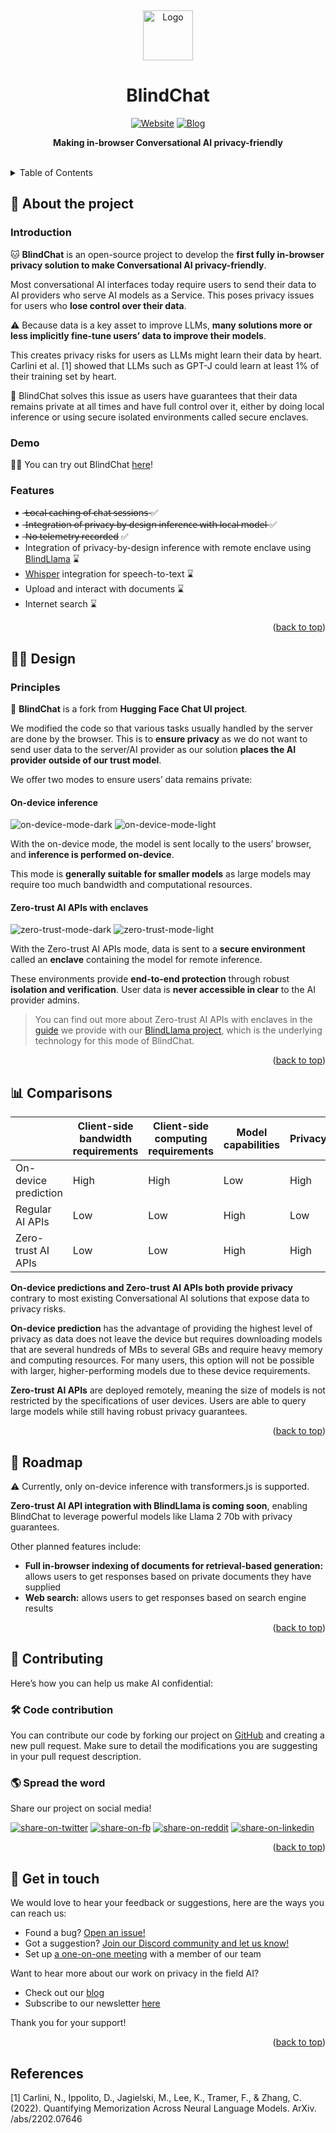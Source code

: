 <a name="readme-top"></a>
<br />
<div align="center">
  <a href="https://github.com/mithril-security/blind_chat">
    <img src="https://github.com/mithril-security/blindai/raw/main/docs/assets/logo.png" alt="Logo" width="80" height="80">
  </a>

<h1 align="center">BlindChat</h1>

[![Website][website-shield]][website-url]
[![Blog][blog-shield]][blog-url]
</div>

 <p align="center">
    <b>Making in-browser Conversational AI privacy-friendly</b><br /><br />
   <!-- 
    <a href="https://blindllama.mithrilsecurity.io/en/latest"><strong>Explore the docs »</strong></a>
    <br />
    <br />
    <a href="https://aicert.mithrilsecurity.io/en/latest/docs/getting-started/quick-tour/">Get started</a>
    ·
    <a href="https://github.com/mithril-security/aicert/issues">Report Bug</a>
    ·
    <a href="https://github.com/mithril-security/aicert/issues">Request Feature</a>
  </p>
</div>

<!-- TABLE OF CONTENTS -->
<details>
  <summary>Table of Contents</summary>
  <ol>
    <li><a href="#-about-the-project">About the project</a></li>
    <li><a href="#-design">Design</a></li>
    <li><a href="#-Comparisons">Comparisons</a></li>
    <li><a href="#-roadmap">Roadmap</a></li>
    <li><a href="#-contributing">Contributing</a></li>
    <li><a href="#-get-in-touch">Contact</a></li>
  </ol>
</details>

## 📜 About the project

### Introduction

🐱 **BlindChat** is an open-source project to develop the **first fully in-browser privacy solution to make Conversational AI privacy-friendly**.

Most conversational AI interfaces today require users to send their data to AI providers who serve AI models as a Service. This poses privacy issues for users who **lose control over their data**. 

⚠️ Because data is a key asset to improve LLMs, **many solutions more or less implicitly fine-tune users’ data to improve their models**.

This creates privacy risks for users as LLMs might learn their data by heart. Carlini et al. [1] showed that LLMs such as GPT-J could learn at least 1% of their training set by heart.

🔐 BlindChat solves this issue as users have guarantees that their data remains private at all times and have full control over it, either by doing local inference or using secure isolated environments called secure enclaves.

### Demo

👩‍💻  You can try out BlindChat [here](https://chat.mithrilsecurity.io/)!

### Features

-  ̶L̶o̶c̶a̶l̶ ̶c̶a̶c̶h̶i̶n̶g̶ ̶o̶f̶ ̶c̶h̶a̶t̶ ̶s̶e̶s̶s̶i̶o̶n̶s̶ ✅
-  ̶I̶n̶t̶e̶g̶r̶a̶t̶i̶o̶n̶ ̶o̶f̶ ̶p̶r̶i̶v̶a̶c̶y̶-̶b̶y̶-̶d̶e̶s̶i̶g̶n̶ ̶i̶n̶f̶e̶r̶e̶n̶c̶e̶ ̶w̶i̶t̶h̶ ̶l̶o̶c̶a̶l̶ ̶m̶o̶d̶e̶l̶ ✅
-  ̶N̶o̶ ̶t̶e̶l̶e̶m̶e̶t̶r̶y̶ ̶r̶e̶c̶o̶r̶d̶e̶d̶ ✅
- Integration of privacy-by-design inference with remote enclave using [BlindLlama](https://blindllama.mithrilsecurity.io/en/latest/) ⌛
- [Whisper](https://openai.com/research/whisper) integration for speech-to-text ⌛
- Upload and interact with documents ⌛
- Internet search ⌛

<p align="right">(<a href="#readme-top">back to top</a>)</p>

## 🧑‍🎨 Design

### Principles

🤗 **BlindChat** is a fork from **Hugging Face Chat UI project**.

We modified the code so that various tasks usually handled by the server are done by the browser. This is to **ensure privacy** as we do not want to send user data to the server/AI provider as our solution **places the AI provider outside of our trust model**.

We offer two modes to ensure users’ data remains private:

#### On-device inference

![on-device-mode-dark](./assets/on-device-dark.png#gh-dark-mode-only)
![on-device-mode-light](./assets/on-device-light.png#gh-light-mode-only)

With the on-device mode, the model is sent locally to the users’ browser, and **inference is performed on-device**.

This mode is **generally suitable for smaller models** as large models may require too much bandwidth and computational resources.

#### Zero-trust AI APIs with enclaves

![zero-trust-mode-dark](./assets/zero-trust-dark.png#gh-dark-mode-only)
![zero-trust-mode-light](./assets/zero-trust-light.png#gh-light-mode-only)

With the Zero-trust AI APIs mode, data is sent to a **secure environment** called an **enclave** containing the model for remote inference. 

These environments provide **end-to-end protection** through robust **isolation and verification**. User data is **never accessible in clear** to the AI provider admins. 

> You can find out more about Zero-trust AI APIs with enclaves in the [guide](https://blindllama.mithrilsecurity.io/en/latest/docs/concepts/hardened-systems/) we provide with our [BlindLlama project](https://blindllama.mithrilsecurity.io/en/latest/), which is the underlying technology for this mode of BlindChat.

<p align="right">(<a href="#readme-top">back to top</a>)</p>

## 📊 Comparisons

|                      | Client-side bandwidth requirements | Client-side computing requirements | Model capabilities | Privacy |
|----------------------|-----------------------------------|-----------------------------------|-------------------|---------|
| On-device prediction | High                              | High                              | Low               | High    |
| Regular AI APIs      | Low                               | Low                               | High              | Low     |
| Zero-trust AI APIs  | Low                               | Low                               | High              | High    |


**On-device predictions and Zero-trust AI APIs both provide privacy** contrary to most existing Conversational AI solutions that expose data to privacy risks.

**On-device prediction** has the advantage of providing the highest level of privacy as data does not leave the device but requires downloading models that are several hundreds of MBs to several GBs and require heavy memory and computing resources. For many users, this option will not be possible with larger, higher-performing models due to these device requirements. 

**Zero-trust AI APIs** are deployed remotely, meaning the size of models is not restricted by the specifications of user devices. Users are able to query large models while still having robust privacy guarantees.

<p align="right">(<a href="#readme-top">back to top</a>)</p>

## 🎯 Roadmap

⚠️ Currently, only on-device inference with transformers.js is supported. 

**Zero-trust AI API integration with BlindLlama is coming soon**, enabling BlindChat to leverage powerful models like Llama 2 70b with privacy guarantees.

Other planned features include:

- **Full in-browser indexing of documents for retrieval-based generation:** allows users to get responses based on private documents they have supplied
- **Web search:** allows users to get responses based on search engine results

<p align="right">(<a href="#readme-top">back to top</a>)</p>

## 🤝 Contributing

Here’s how you can help us make AI confidential:

### 🛠️ Code contribution

You can contribute our code by forking our project on [GitHub](https://github.com/mithril-security/blind_chat) and creating a new pull request. Make sure to detail the modifications you are suggesting in your pull request description.

### 🌎 Spread the word

Share our project on social media!

[![share-on-twitter][twitter]][twitter-share]
[![share-on-fb][fb-shield]][facebook-share]
[![share-on-reddit][reddit-shield]][reddit-share]
[![share-on-linkedin][linkedin-shield]][linkedin-share]

<p align="right">(<a href="#readme-top">back to top</a>)</p>

## 📇 Get in touch

We would love to hear your feedback or suggestions, here are the ways you can reach us:
  - Found a bug? [Open an issue!](https://github.com/mithril-security/blind_chat/issues)
  - Got a suggestion? [Join our Discord community and let us know!](https://discord.com/invite/TxEHagpWd4)
  - Set up [a one-on-one meeting](https://www.mithrilsecurity.io/contact) with a member of our team

Want to hear more about our work on privacy in the field AI?
- Check out our [blog](https://blog.mithrilsecurity.io/)
- Subscribe to our newsletter [here](https://blog.mithrilsecurity.io/)

Thank you for your support!

<p align="right">(<a href="#readme-top">back to top</a>)</p>

## References

[1] Carlini, N., Ippolito, D., Jagielski, M., Lee, K., Tramer, F., & Zhang, C. (2022). Quantifying Memorization Across Neural Language Models. ArXiv. /abs/2202.07646


<!-- MARKDOWN LINKS & IMAGES -->
[project-url]: https://github.com/mithril-security/blind_chat
[twitter-url]: https://twitter.com/MithrilSecurity
[contact-url]: https://www.mithrilsecurity.io/contact
[docs-shield]: https://img.shields.io/badge/Docs-000000?style=for-the-badge&colorB=555
[docs-url]: https://blindllama.mithrilsecurity.io/en/latest/
[license-shield]: https://img.shields.io/github/license/mithril-security/aicert.svg?style=for-the-badge
[contact]: https://img.shields.io/badge/Contact_us-000000?style=for-the-badge&colorB=555
[project]: https://img.shields.io/badge/Project-000000?style=for-the-badge&colorB=555
[linkedin-shield]: https://img.shields.io/badge/LinkedIn-0077B5?style=for-the-badge&logo=linkedin&logoColor=white&colorB=555
[reddit-shield]: https://img.shields.io/badge/reddit-0077B5?style=for-the-badge&logo=reddit&logoColor=white&colorB=FF4500
[twitter]: https://img.shields.io/badge/Twitter-1DA1F2?style=for-the-badge&logo=twitter&logoColor=white
[fb-shield]: https://img.shields.io/badge/Facebook-0077B5?style=for-the-badge&logo=facebook&logoColor=white&colorB=3b5998
[linkedin-url]: https://www.linkedin.com/company/mithril-security-company/
[website-url]: https://www.mithrilsecurity.io
[docs-url]: https://blindllama.mithrilsecurity.io/en/latest/
[website-shield]: https://img.shields.io/badge/website-000000?style=for-the-badge&colorB=555
[blog-url]: https://blog.mithrilsecurity.io/
[blog-shield]: https://img.shields.io/badge/Blog-000?style=for-the-badge&logo=ghost&logoColor=yellow&colorB=555
[facebook-share]: https://www.facebook.com/sharer/sharer.php?u=https%3A//github.com/mithril-security/blind_chat
[twitter-share]: https://twitter.com/intent/tweet?url=https://github.com/mithril-security/blind_chat&text=Check%20out%20the%20open-source%20project%20to%20build%20a%20private%20Conversational%20AI%20app%20running%20fully%20in-browser
[linkedin-share]: https://www.linkedin.com/sharing/share-offsite/?url=https://github.com/mithril-security/blind_chat
[reddit-share]: https://www.reddit.com/submit?url=github.com%2Fmithril-security%2Fblind_chat&title=Private%20in-browser%20Conversational%20AI%20with%20BlindChat